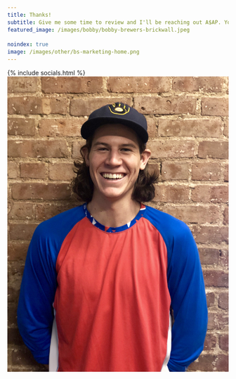 ```yaml
---
title: Thanks!
subtitle: Give me some time to review and I'll be reaching out A$AP. You should have an email from me in your inbox - be sure to check spam if you're not seeing it. <br></br>In the meantime, check me out on Twitter & Instagram!
featured_image: /images/bobby/bobby-brewers-brickwall.jpeg

noindex: true
image: /images/other/bs-marketing-home.png
---
```

{% include socials.html %}
![](/images/bobby/bobby-brewers-brickwall.jpeg)
